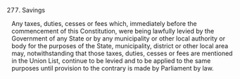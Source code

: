 277. Savings

Any taxes, duties, cesses or fees which, immediately before the commencement of this Constitution, were being lawfully levied by the Government of any State or by any municipality or other local authority or body for the purposes of the State, municipality, district or other local area may, notwithstanding that those taxes, duties, cesses or fees are mentioned in the Union List, continue to be levied and to be applied to the same purposes until provision to the contrary is made by Parliament by law.

